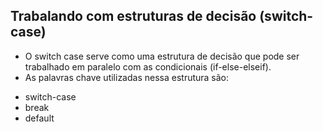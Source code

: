 ## Trabalando com estruturas de decisão (switch-case)

* O switch case serve como uma estrutura de decisão que pode ser trabalhado em paralelo com as condicionais (if-else-elseif).
* As palavras chave utilizadas nessa estrutura são:
- switch-case
- break
- default